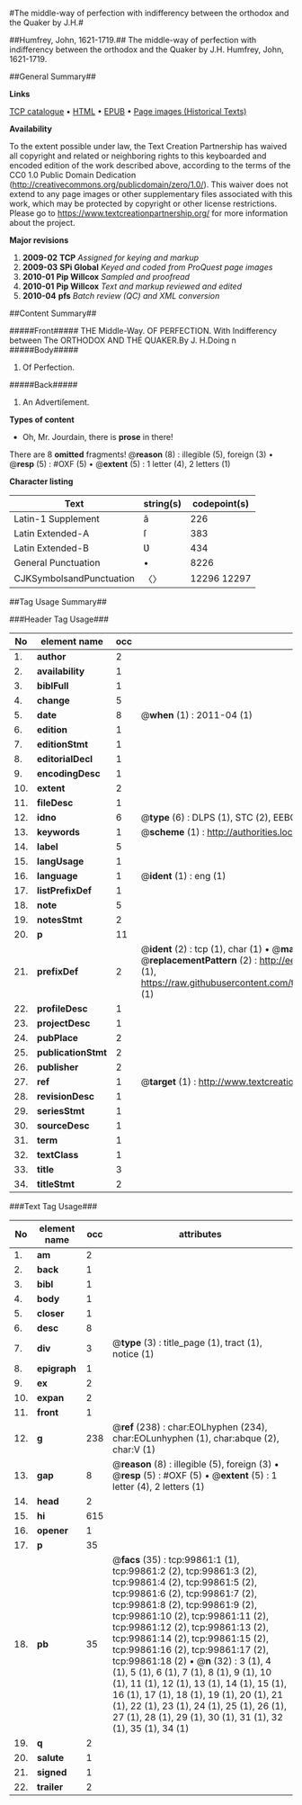 #The middle-way of perfection with indifferency between the orthodox and the Quaker by J.H.#

##Humfrey, John, 1621-1719.##
The middle-way of perfection with indifferency between the orthodox and the Quaker by J.H.
Humfrey, John, 1621-1719.

##General Summary##

**Links**

[TCP catalogue](http://www.ota.ox.ac.uk/tcp/)  • 
[HTML](http://tei.it.ox.ac.uk/tcp/Texts-HTML/free/A45/A45141.html)  • 
[EPUB](http://tei.it.ox.ac.uk/tcp/Texts-EPUB/free/A45/A45141.epub) • 
[Page images (Historical Texts)](https://historicaltexts.jisc.ac.uk/eebo-13513501e)

**Availability**

To the extent possible under law, the Text Creation Partnership has waived all copyright and related or neighboring rights to this keyboarded and encoded edition of the work described above, according to the terms of the CC0 1.0 Public Domain Dedication (http://creativecommons.org/publicdomain/zero/1.0/). This waiver does not extend to any page images or other supplementary files associated with this work, which may be protected by copyright or other license restrictions. Please go to https://www.textcreationpartnership.org/ for more information about the project.

**Major revisions**

1. __2009-02__ __TCP__ *Assigned for keying and markup*
1. __2009-03__ __SPi Global__ *Keyed and coded from ProQuest page images*
1. __2010-01__ __Pip Willcox__ *Sampled and proofread*
1. __2010-01__ __Pip Willcox__ *Text and markup reviewed and edited*
1. __2010-04__ __pfs__ *Batch review (QC) and XML conversion*

##Content Summary##

#####Front#####
THE Middle-Way. OF PERFECTION. With Indifferency between The ORTHODOX AND THE QUAKER.By J. H.Doing n
#####Body#####

1. Of Perfection.

#####Back#####

1. An Advertiſement.

**Types of content**

  * Oh, Mr. Jourdain, there is **prose** in there!

There are 8 **omitted** fragments! 
 @__reason__ (8) : illegible (5), foreign (3)  •  @__resp__ (5) : #OXF (5)  •  @__extent__ (5) : 1 letter (4), 2 letters (1)

**Character listing**


|Text|string(s)|codepoint(s)|
|---|---|---|
|Latin-1 Supplement|â|226|
|Latin Extended-A|ſ|383|
|Latin Extended-B|Ʋ|434|
|General Punctuation|•|8226|
|CJKSymbolsandPunctuation|〈〉|12296 12297|

##Tag Usage Summary##

###Header Tag Usage###

|No|element name|occ|attributes|
|---|---|---|---|
|1.|__author__|2||
|2.|__availability__|1||
|3.|__biblFull__|1||
|4.|__change__|5||
|5.|__date__|8| @__when__ (1) : 2011-04 (1)|
|6.|__edition__|1||
|7.|__editionStmt__|1||
|8.|__editorialDecl__|1||
|9.|__encodingDesc__|1||
|10.|__extent__|2||
|11.|__fileDesc__|1||
|12.|__idno__|6| @__type__ (6) : DLPS (1), STC (2), EEBO-CITATION (1), OCLC (1), VID (1)|
|13.|__keywords__|1| @__scheme__ (1) : http://authorities.loc.gov/ (1)|
|14.|__label__|5||
|15.|__langUsage__|1||
|16.|__language__|1| @__ident__ (1) : eng (1)|
|17.|__listPrefixDef__|1||
|18.|__note__|5||
|19.|__notesStmt__|2||
|20.|__p__|11||
|21.|__prefixDef__|2| @__ident__ (2) : tcp (1), char (1)  •  @__matchPattern__ (2) : ([0-9\-]+):([0-9IVX]+) (1), (.+) (1)  •  @__replacementPattern__ (2) : http://eebo.chadwyck.com/downloadtiff?vid=$1&page=$2 (1), https://raw.githubusercontent.com/textcreationpartnership/Texts/master/tcpchars.xml#$1 (1)|
|22.|__profileDesc__|1||
|23.|__projectDesc__|1||
|24.|__pubPlace__|2||
|25.|__publicationStmt__|2||
|26.|__publisher__|2||
|27.|__ref__|1| @__target__ (1) : http://www.textcreationpartnership.org/docs/. (1)|
|28.|__revisionDesc__|1||
|29.|__seriesStmt__|1||
|30.|__sourceDesc__|1||
|31.|__term__|1||
|32.|__textClass__|1||
|33.|__title__|3||
|34.|__titleStmt__|2||


###Text Tag Usage###

|No|element name|occ|attributes|
|---|---|---|---|
|1.|__am__|2||
|2.|__back__|1||
|3.|__bibl__|1||
|4.|__body__|1||
|5.|__closer__|1||
|6.|__desc__|8||
|7.|__div__|3| @__type__ (3) : title_page (1), tract (1), notice (1)|
|8.|__epigraph__|1||
|9.|__ex__|2||
|10.|__expan__|2||
|11.|__front__|1||
|12.|__g__|238| @__ref__ (238) : char:EOLhyphen (234), char:EOLunhyphen (1), char:abque (2), char:V (1)|
|13.|__gap__|8| @__reason__ (8) : illegible (5), foreign (3)  •  @__resp__ (5) : #OXF (5)  •  @__extent__ (5) : 1 letter (4), 2 letters (1)|
|14.|__head__|2||
|15.|__hi__|615||
|16.|__opener__|1||
|17.|__p__|35||
|18.|__pb__|35| @__facs__ (35) : tcp:99861:1 (1), tcp:99861:2 (2), tcp:99861:3 (2), tcp:99861:4 (2), tcp:99861:5 (2), tcp:99861:6 (2), tcp:99861:7 (2), tcp:99861:8 (2), tcp:99861:9 (2), tcp:99861:10 (2), tcp:99861:11 (2), tcp:99861:12 (2), tcp:99861:13 (2), tcp:99861:14 (2), tcp:99861:15 (2), tcp:99861:16 (2), tcp:99861:17 (2), tcp:99861:18 (2)  •  @__n__ (32) : 3 (1), 4 (1), 5 (1), 6 (1), 7 (1), 8 (1), 9 (1), 10 (1), 11 (1), 12 (1), 13 (1), 14 (1), 15 (1), 16 (1), 17 (1), 18 (1), 19 (1), 20 (1), 21 (1), 22 (1), 23 (1), 24 (1), 25 (1), 26 (1), 27 (1), 28 (1), 29 (1), 30 (1), 31 (1), 32 (1), 35 (1), 34 (1)|
|19.|__q__|2||
|20.|__salute__|1||
|21.|__signed__|1||
|22.|__trailer__|2||
